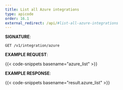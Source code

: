 ```yaml
---
title: List all Azure integrations
type: apicode
order: 16.1
external_redirect: /api/#list-all-azure-integrations
---
```


**SIGNATURE**:

`GET /v1/integration/azure`

**EXAMPLE REQUEST**:

{{< code-snippets basename="azure_list" >}}

**EXAMPLE RESPONSE**:

{{< code-snippets basename="result.azure_list" >}}
